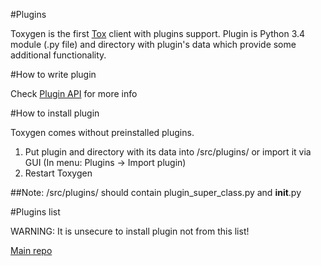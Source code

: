 #Plugins

Toxygen is the first [Tox](https://tox.chat/) client with plugins support. Plugin is Python 3.4 module (.py file) and directory with plugin's data which provide some additional functionality. 

#How to write plugin

Check [Plugin API](/docs/plugin_api.md) for more info

#How to install plugin

Toxygen comes without preinstalled plugins.

1. Put plugin and directory with its data into /src/plugins/ or import it via GUI (In menu: Plugins -> Import plugin)
2. Restart Toxygen

##Note: /src/plugins/ should contain plugin_super_class.py and __init__.py

#Plugins list

WARNING: It is unsecure to install plugin not from this list!

[Main repo](https://github.com/toxygen-project/toxygen_plugins)
